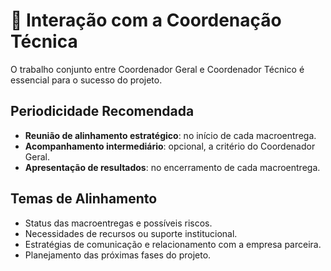 # 🤝 Interação com a Coordenação Técnica

O trabalho conjunto entre Coordenador Geral e Coordenador Técnico é essencial para o sucesso do projeto.

## Periodicidade Recomendada

- **Reunião de alinhamento estratégico**: no início de cada macroentrega.  
- **Acompanhamento intermediário**: opcional, a critério do Coordenador Geral.  
- **Apresentação de resultados**: no encerramento de cada macroentrega.

## Temas de Alinhamento

- Status das macroentregas e possíveis riscos.  
- Necessidades de recursos ou suporte institucional.  
- Estratégias de comunicação e relacionamento com a empresa parceira.  
- Planejamento das próximas fases do projeto.  
